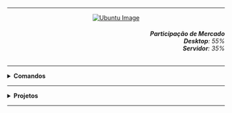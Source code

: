 ----

<div align="Center"> 
<a 
  href="https://github.com/n3ur0cr45h/Ubuntu/blob/main/Ubuntu.png"> <img src="https://raw.githubusercontent.com/n3ur0cr45h/Ubuntu/main/Ubuntu.png" alt="Ubuntu Image">
</a>
</div>


<div align="Right">
<h6>
<strong>Participação de Mercado</strong>
<br><strong>Desktop</strong>: 55%
<br><strong>Servidor</strong>: 35%
</h6>  
</div>

----

<details>
  <summary><b> Comandos </b></summary>
<div align="Left"> 
<br>
  
<h5><b> 1. Mudança de Layout de Teclado:</h5></b> 
<code>loadkeys br</code>
   
<h5><b> 2. Mudança de Horário:</h5></b> 
 <code>timedatectl list-timezones | grep (Estado / País que deseja)
 timedatectl set-timezone America/Sao_Paulo && date
</code>
   
</div> 
</details>

----

<details>
  <summary><b> Projetos </b></summary>
<div align="Center"> 
<br>

  
|  ID  | Título                    | Descrição                                                                        | 
| ---- | ------------------------- | ---------------------------------------------------------------------------------| 
|  01  | WebServer Apache2 - PHP   | Criação de um Servidor Web  com páginas em PHP                                   |
|  02  | Redirecionamentos         | Realizar Redirecionamentos de Domínios com Nginx e Apache2                       |
|  03  | VPN com OpenVPN           | Criar um Servidor VPN e um Host que consiga se Conectar ao Servidor              | 
|  04  | Servidor Samba            | Criar um Servidor Samba e tentar a conexão / alteração via Cliente Windows       | 
|  05  | Mudança de Terminal       | Mudar a cor do e das informações que aparecem no terminal / VIM / VI             | 
|  06  | Automação Backup c/ RSync | Realizar Múltiplos Backups em Diretórios Diferentes com RSync                    | 
|  07  | Nagios                    | Instalar e configurar com sucesso o Nagios para iniciar o monitoramento          | 
|  08  | Servidor Teste com Docker | Instalar e configurar o Docker para criar um ambiente de desenvolvimento         | 
|  09  | Servidor MySQL            | Criar um Servidor MySQL e Criar um Banco de Teste                                |
|  10  | Kubernetes e Nginx        | Criar um pod e expor o serviço Nginx usando o Kubernetes                         | 
|  11  | Servidor de E-mail        | Criar um servidor de e-mail e testar o envio a partir dele                       | 

</div> 
</details>

----

